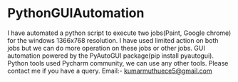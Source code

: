 # PythonGUIAutomation
 I have automated a python script to execute two jobs(Paint, Google chrome) for the windows 1366x768 resolution. I have used limited action on both jobs but we can do more operation on these jobs or other jobs. GUI automation powered by the PyAutoGUI package(pip install pyautogui). Python tools used Pycharm community, we can use any other tools. Please contact me if you have a query.  Email:- kumarmuthuece5@gmail.com
